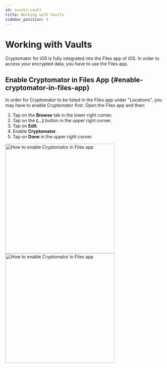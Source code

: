 ```yaml
---
id: access-vault
title: Working with Vaults
sidebar_position: 4
---
```


# Working with Vaults

Cryptomator for iOS is fully integrated into the Files app of iOS. In order to access your encrypted data, you have to use the Files app.

## Enable Cryptomator in Files App {#enable-cryptomator-in-files-app}

In order for Cryptomator to be listed in the Files app under "Locations", you may have to enable Cryptomator first. Open the Files app and then:

1. Tap on the **Browse** tab in the lower right corner.
2. Tap on the **(…)** button in the upper right corner.
3. Tap on **Edit**.
4. Enable **Cryptomator**.
5. Tap on **Done** in the upper right corner.

<img src="/img/ios/enable-cryptomator-in-files-app-01.png" alt="How to enable Cryptomator in Files app" width="346" />

<img src="/img/ios/enable-cryptomator-in-files-app-02.png" alt="How to enable Cryptomator in Files app" width="346" />
